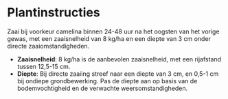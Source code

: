 # Plantinstructies

Zaai bij voorkeur camelina binnen 24-48 uur na het oogsten van het vorige gewas, met een zaaisnelheid van 8 kg/ha en een diepte van 3 cm onder directe zaaiomstandigheden.

- **Zaaisnelheid**: 8 kg/ha is de aanbevolen zaaisnelheid, met een rijafstand tussen 12,5-15 cm.
- **Diepte**: Bij directe zaaiing streef naar een diepte van 3 cm, en 0,5-1 cm bij ondiepe grondbewerking. Pas de diepte aan op basis van de bodemvochtigheid en de verwachte weersomstandigheden.